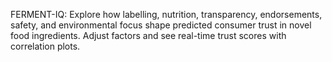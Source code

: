 FERMENT-IQ: Explore how labelling, nutrition, transparency, endorsements, safety, and environmental focus shape predicted consumer trust in novel food ingredients. Adjust factors and see real-time trust scores with correlation plots.
